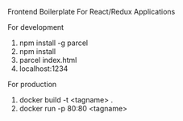 Frontend Boilerplate For React/Redux Applications

For development
1. npm install -g parcel
2. npm install
3. parcel index.html
4. localhost:1234

For production
1. docker build -t \<tagname\> .
2. docker run -p 80:80 \<tagname\>
